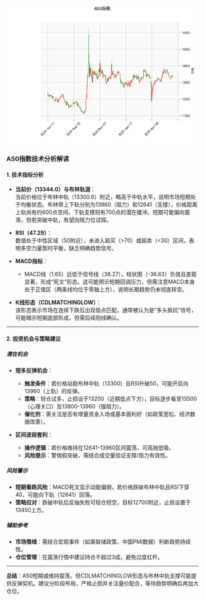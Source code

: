 ![图](A50.png)



### A50指数技术分析解读

#### 1. 技术指标分析
- **当前价（13344.0）与布林轨道**：  
  当前价格位于布林中轨（13300.6）附近，略高于中轨水平，说明市场短期处于均衡状态。布林带上下轨分别为13960（阻力）和12641（支撑），价格距离上轨尚有约600点空间，下轨支撑则有700点的潜在缓冲。短期可能偏向震荡，但若突破中轨，有望向阻力位试探。

- **RSI（47.29）**：  
  数值处于中性区域（50附近），未进入超买（>70）或超卖（<30）区间，表明多空力量暂时平衡，缺乏明确趋势信号。

- **MACD指标**：  
  - MACD线（1.65）远低于信号线（38.27），柱状图（-36.63）负值且差距显著，形成“死叉”形态。这可能预示短期回调压力，但需注意MACD本身处于正值区（两条线均位于零轴上方），说明长期趋势仍未彻底转空。

- **K线形态（CDLMATCHINGLOW）**：  
  该形态表示市场在连续下跌后出现低点匹配，通常被认为是“多头抵抗”信号，可能暗示短期底部形成，但需后续阳线确认。

---

#### 2. 投资机会与策略建议

##### **潜在机会**  
- **短多反弹机会**：  
  - **触发条件**：若价格站稳布林中轨（13300）且RSI升破50，可能开启向13960（上轨）的反弹。  
  - **策略**：轻仓试多，止损设于13200（近期低点下方），目标逐步看至13500（心理关口）及13800-13960（强阻力）。  
  - **催化剂**：需关注是否有增量资金入场或基本面利好（如政策宽松、经济数据改善）。

- **区间波段套利**：  
  - **操作逻辑**：若价格维持在12641-13960区间震荡，可高抛低吸。  
  - **风险提示**：警惕假突破，需结合成交量验证支撑/阻力有效性。

##### **风险警示**  
- **短期看跌风险**：MACD死叉显示动能偏弱，若价格跌破布林中轨且RSI下穿40，可能向下轨（12641）回落。  
- **策略应对**：跌破中轨后反抽失败可轻仓短空，目标12700附近，止损设置于13450上方。

##### **辅助参考**  
- **市场情绪**：需结合宏观事件（如美联储政策、中国PMI数据）判断趋势持续性。  
- **仓位管理**：在震荡行情中建议持仓不超过3成，避免过度杠杆。

---

**总结**：A50短期或维持震荡，但CDLMATCHINGLOW形态与布林中轨支撑可能提供反弹契机。建议分阶段布局，严格止损并关注量价配合，等待趋势明确后再加大仓位。
